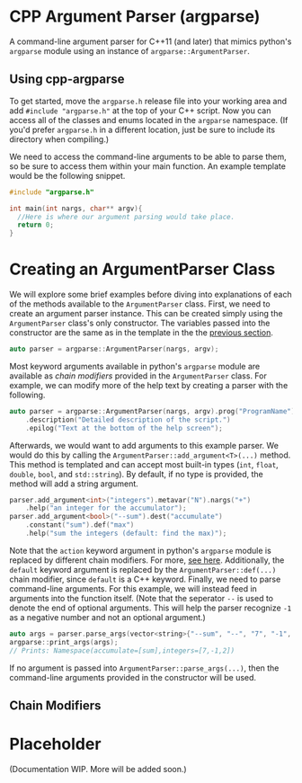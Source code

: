 # CPP Argument Parser (argparse)

A command-line argument parser for C++11 (and later) that mimics python's `argparse` module using an instance of `argparse::ArgumentParser`.

## Using cpp-argparse

To get started, move the `argparse.h` release file into your working area and add `#include "argparse.h"` at the top of your C++ script. Now you 
can access all of the classes and enums located in the `argparse` namespace. (If you'd prefer `argparse.h` in a different location, just be sure 
to include its directory when compiling.)

We need to access the command-line arguments to be able to parse them, so be sure to access them within your main function. An example template 
would be the following snippet.
```C++
#include "argparse.h"

int main(int nargs, char** argv){
  //Here is where our argument parsing would take place.
  return 0;
}
```

# Creating an ArgumentParser Class

We will explore some brief examples before diving into explanations of each of the methods available to the `ArgumentParser` class.
First, we need to create an argument parser instance. This can be created simply using the `ArgumentParser` class's only constructor. The variables 
passed into the constructor are the same as in the template in the the [previous section](#using-cpp-argparse).
```C++
auto parser = argparse::ArgumentParser(nargs, argv);
```
Most keyword arguments available in python's `argparse` module are available as _chain modifiers_ provided in the `ArgumentParser` class. For example,
we can modify more of the help text by creating a parser with the following.
```C++
auto parser = argparse::ArgumentParser(nargs, argv).prog("ProgramName")
	.description("Detailed description of the script.")
	.epilog("Text at the bottom of the help screen");
```
Afterwards, we would want to add arguments to this example parser. We would do this by calling the `ArgumentParser::add_argument<T>(...)` method. This
method is templated and can accept most built-in types (`int`, `float`, `double`, `bool`, and `std::string`). By default, if no type is provided, the
method will add a string argument.
```C++
parser.add_argument<int>("integers").metavar("N").nargs("+")
	.help("an integer for the accumulator");
parser.add_argument<bool>("--sum").dest("accumulate")
	.constant("sum").def("max")
	.help("sum the integers (default: find the max)");
```
Note that the `action` keyword argument in python's `argparse` module is replaced by different chain modifiers. For more, [see here](#placeholder).
Additionally, the `default` keyword argument is replaced by the `ArgumentParser::def(...)` chain modifier, since `default` is a C++ keyword. Finally,
we need to parse command-line arguments. For this example, we will instead feed in arguments into the function itself. (Note that the seperator `--`
is used to denote the end of optional arguments. This will help the parser recognize `-1` as a negative number and not an optional argument.)
```C++
auto args = parser.parse_args(vector<string>{"--sum", "--", "7", "-1", "2"});
argparse::print_args(args);
// Prints: Namespace(accumulate=[sum],integers=[7,-1,2])
```
If no argument is passed into `ArgumentParser::parse_args(...)`, then the command-line arguments provided in the constructor will be used.

## Chain Modifiers


# Placeholder

(Documentation WIP. More will be added soon.)
